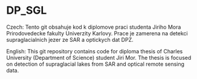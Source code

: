 # DP_SGL

Czech:
Tento git obsahuje kod k diplomove praci studenta Jiriho Mora Prirodovedecke fakulty Univerzity Karlovy. 
Prace je zamerena na detekci supraglacialnich jezer ze SAR a optickych dat DPZ.

English:
This git repository contains code for diploma thesis of Charles University (Department of Science) student Jiri Mor.
The thesis is focused on detection of supraglacial lakes from SAR and optical remote sensing data.
